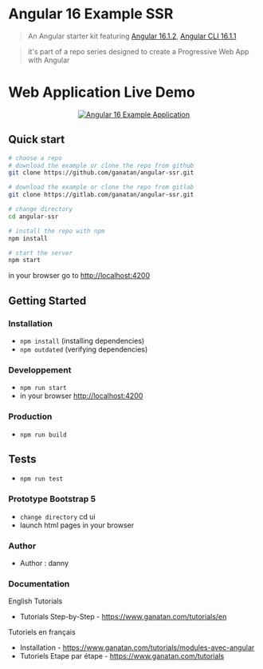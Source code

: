 # Angular 16 Example SSR

> An Angular starter kit featuring [Angular 16.1.2](https://angular.io), [Angular CLI 16.1.1](https://cli.angular.io/)

> it's part of a repo series designed to create a Progressive Web App with Angular

# Web Application Live Demo
<p align="center">
  <p align="center">
    <a href="https://angular.ganatan.com/">
      <img src="https://media.giphy.com/media/9BuBBLc7keCgRojp92/giphy.gif" alt="Angular 16 Example 
      Application"/>
    </a>
  </p>
</p>

## Quick start

```bash
# choose a repo
# download the example or clone the repo from github
git clone https://github.com/ganatan/angular-ssr.git

# download the example or clone the repo from gitlab
git clone https://gitlab.com/ganatan/angular-ssr.git

# change directory
cd angular-ssr

# install the repo with npm
npm install

# start the server
npm start

```
in your browser go to [http://localhost:4200](http://localhost:4200) 

## Getting Started


### Installation
* `npm install` (installing dependencies)
* `npm outdated` (verifying dependencies)

### Developpement
* `npm run start`
* in your browser [http://localhost:4200](http://localhost:4200) 

### Production 
* `npm run build`

## Tests
* `npm run test`


### Prototype Bootstrap 5
* `change directory` cd ui
* launch html pages in your browser


### Author
* Author  : danny

### Documentation

English Tutorials
- Tutorials Step-by-Step - https://www.ganatan.com/tutorials/en

Tutoriels en français
- Installation - https://www.ganatan.com/tutorials/modules-avec-angular
- Tutoriels Etape par étape - https://www.ganatan.com/tutorials
